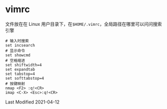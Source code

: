 # vimrc

文件放在在 Linux 用户目录下，在`$HOME/.vimrc`，全局路径在哪里可以问问搜索引擎

```
# 输入时搜索
set incsearch
# 显示命令
set showcmd
# 空格缩进
set shiftwidth=4
set expandtab
set tabstop=4
set softtabstop=4
# 按键映射
nmap <F2> :q!<CR>
imap <C-X> <Esc>:q!<CR>
```

Last Modified 2021-04-12
